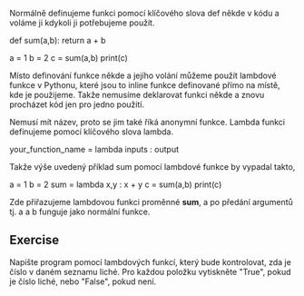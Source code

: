 Normálně definujeme funkci pomocí klíčového slova def někde v kódu a voláme ji kdykoli ji potřebujeme použít.

def sum(a,b):
    return a + b

a = 1
b = 2
c = sum(a,b)
print(c)

Místo definování funkce někde a jejího volání můžeme použít lambdové funkce v Pythonu, které jsou to inline funkce definované přímo na místě, kde je použijeme. Takže nemusíme deklarovat funkci někde a znovu procházet kód jen pro jedno použití.

Nemusí mít název, proto se jim také říká anonymní funkce. Lambda funkci definujeme pomocí klíčového slova lambda.

your_function_name = lambda inputs : output

Takže výše uvedený příklad sum pomocí lambdové funkce by vypadal takto,

a = 1
b = 2
sum = lambda x,y : x + y
c = sum(a,b)
print(c)

Zde přiřazujeme lambdovou funkci proměnné **sum**, a po předání argumentů tj. a a b funguje jako normální funkce.

Exercise
--------
Napište program pomocí lambdových funkcí, který bude kontrolovat, zda je číslo v daném seznamu liché. Pro každou položku vytiskněte "True", pokud je číslo liché, nebo "False", pokud není.